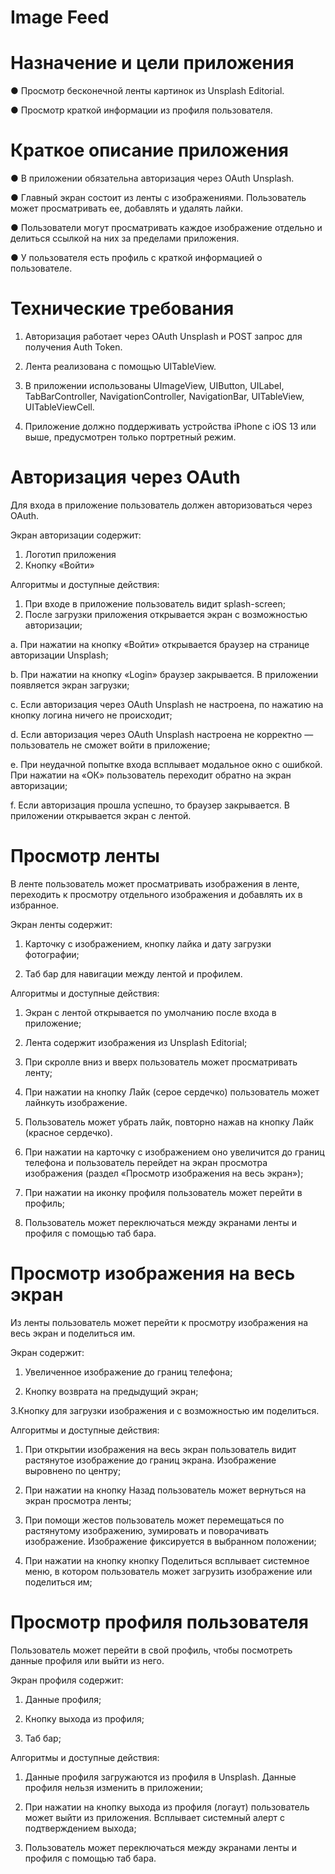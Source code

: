 # Image Feed

# Назначение и цели приложения
●  Просмотр бесконечной ленты картинок из Unsplash Editorial.

●  Просмотр краткой информации из профиля пользователя.

# Краткое описание приложения
●  В приложении обязательна авторизация через OAuth Unsplash.

●  Главный экран состоит из ленты с изображениями. Пользователь может просматривать ее, добавлять и удалять лайки.

●  Пользователи могут просматривать каждое изображение отдельно и делиться ссылкой на них за пределами приложения.

● У пользователя есть профиль c краткой информацией о пользователе.

# Технические требования

1. Авторизация работает через OAuth Unsplash и POST запрос для получения Auth Token.

2. Лента реализована с помощью UITableView.

3. В приложении использованы UImageView, UIButton, UILabel, TabBarController, NavigationController, NavigationBar, UITableView, UITableViewCell.

4. Приложение должно поддерживать устройства iPhone с iOS 13 или выше, предусмотрен только портретный режим.

# Авторизация через OAuth

Для входа в приложение пользователь должен авторизоваться через OAuth.

Экран авторизации содержит:

1. Логотип приложения
2. Кнопку «Войти»

Алгоритмы и доступные действия:

1. При входе в приложение пользователь видит splash-screen;
2. После загрузки приложения открывается экран с возможностью авторизации;

a. При нажатии на кнопку «Войти» открывается браузер на странице авторизации Unsplash;

b. При нажатии на кнопку «Login» браузер закрывается. В приложении появляется экран загрузки;

c. Если авторизация через OAuth Unsplash не настроена, по нажатию на кнопку логина ничего не происходит;

d. Если авторизация через OAuth Unsplash настроена не корректно — пользователь не сможет войти в приложение;

e. При неудачной попытке входа всплывает модальное окно с ошибкой. При нажатии на «ОК» пользователь переходит обратно на экран авторизации; 

f. Если авторизация прошла успешно, то браузер закрывается. В приложении открывается экран с лентой.

# Просмотр ленты

В ленте пользователь может просматривать изображения в ленте, переходить к просмотру отдельного изображения и добавлять их в избранное.

Экран ленты содержит:

1. Карточку с изображением, кнопку лайка и дату загрузки фотографии;

2. Таб бар для навигации между лентой и профилем.

Алгоритмы и доступные действия:

1. Экран с лентой открывается по умолчанию после входа в приложение;

2. Лента содержит изображения из Unsplash Editorial;

3. При скролле вниз и вверх пользователь может просматривать ленту;

4. При нажатии на кнопку Лайк (серое сердечко) пользователь может лайнкуть изображение. 

5. Пользователь может убрать лайк, повторно нажав на кнопку Лайк (красное сердечко). 

6. При нажатии на карточку с изображением оно увеличится до границ телефона и пользователь перейдет на экран просмотра изображения (раздел «Просмотр изображения на весь экран»);

7. При нажатии на иконку профиля пользователь может перейти в профиль;

8. Пользователь может переключаться между экранами ленты и профиля с помощью таб бара.

# Просмотр изображения на весь экран

Из ленты пользователь может перейти к просмотру изображения на весь экран и поделиться им.

Экран содержит:

1. Увеличенное изображение до границ телефона;

2. Кнопку возврата на предыдущий экран;

3.Кнопку для загрузки изображения и с возможностью им поделиться.

Алгоритмы и доступные действия:

1. При открытии изображения на весь экран пользователь видит растянутое изображение до границ экрана. Изображение выровнено по центру;

2. При нажатии на кнопку Назад пользователь может вернуться на экран просмотра ленты;

3. При помощи жестов пользователь может перемещаться по растянутому изображению, зумировать и поворачивать изображение. Изображение фиксируется в выбранном положении;

4. При нажатии на кнопку кнопку Поделиться всплывает системное меню, в котором пользователь может загрузить изображение или поделиться им;

# Просмотр профиля пользователя 

Пользователь может перейти в свой профиль, чтобы посмотреть данные профиля или выйти из него.

Экран профиля содержит:

1. Данные профиля; 

2. Кнопку выхода из профиля;

3. Таб бар;

Алгоритмы и доступные действия:

1. Данные профиля загружаются из профиля в Unsplash. Данные профиля нельзя изменить в приложении;

2. При нажатии на кнопку выхода из профиля (логаут) пользователь может выйти из приложения. Всплывает системный алерт с подтверждением выхода;

3. Пользователь может переключаться между экранами ленты и профиля с помощью таб бара.











